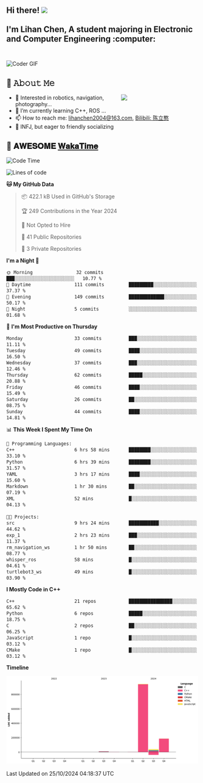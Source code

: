 <h2 align="left">
 <abc>
  <br>Hi there! <img src="https://user-images.githubusercontent.com/42378118/110234147-e3259600-7f4e-11eb-95be-0c4047144dea.gif" width="30"><br>
  <br> I'm Lihan Chen, A student majoring in Electronic and Computer Engineering :computer:<br>
  <br>
 </abc>
</h2>

<img align="center" src="https://media.giphy.com/media/SWoSkN6DxTszqIKEqv/giphy.gif" alt="Coder GIF" width="500">

## :book: 𝙰𝚋𝚘𝚞𝚝 𝙼𝚎

<img align="right" width="40%" src="https://github-readme-stats.vercel.app/api?username=LihanChen2004&show_icons=true&icon_color=CE1D2D&text_color=718096&bg_color=ffffff&hide_title=true" />

- 🌟 Interested in robotics, navigation, photography...
- 🌱 I’m currently learning C++, ROS ... 
- 📫 How to reach me: lihanchen2004@163.com, [Bilibili: 陈立憨](https://space.bilibili.com/170786212)
- 👯 INFJ, but eager to friendly socializing

## 📜 𝐀𝐖𝐄𝐒𝐎𝐌𝐄 [𝐖𝐚𝐤𝐚𝐓𝐢𝐦𝐞](https://github.com/anmol098/waka-readme-stats)

<!--START_SECTION:waka-->
![Code Time](http://img.shields.io/badge/Code%20Time-316%20hrs%2030%20mins-blue)

![Lines of code](https://img.shields.io/badge/From%20Hello%20World%20I%27ve%20Written-1.2%20million%20lines%20of%20code-blue)

**🐱 My GitHub Data** 

> 📦 422.1 kB Used in GitHub's Storage 
 > 
> 🏆 249 Contributions in the Year 2024
 > 
> 🚫 Not Opted to Hire
 > 
> 📜 41 Public Repositories 
 > 
> 🔑 3 Private Repositories 
 > 
**I'm a Night 🦉** 

```text
🌞 Morning                32 commits          ███░░░░░░░░░░░░░░░░░░░░░░   10.77 % 
🌆 Daytime                111 commits         █████████░░░░░░░░░░░░░░░░   37.37 % 
🌃 Evening                149 commits         █████████████░░░░░░░░░░░░   50.17 % 
🌙 Night                  5 commits           ░░░░░░░░░░░░░░░░░░░░░░░░░   01.68 % 
```
📅 **I'm Most Productive on Thursday** 

```text
Monday                   33 commits          ███░░░░░░░░░░░░░░░░░░░░░░   11.11 % 
Tuesday                  49 commits          ████░░░░░░░░░░░░░░░░░░░░░   16.50 % 
Wednesday                37 commits          ███░░░░░░░░░░░░░░░░░░░░░░   12.46 % 
Thursday                 62 commits          █████░░░░░░░░░░░░░░░░░░░░   20.88 % 
Friday                   46 commits          ████░░░░░░░░░░░░░░░░░░░░░   15.49 % 
Saturday                 26 commits          ██░░░░░░░░░░░░░░░░░░░░░░░   08.75 % 
Sunday                   44 commits          ████░░░░░░░░░░░░░░░░░░░░░   14.81 % 
```


📊 **This Week I Spent My Time On** 

```text
💬 Programming Languages: 
C++                      6 hrs 58 mins       ████████░░░░░░░░░░░░░░░░░   33.10 % 
Python                   6 hrs 39 mins       ████████░░░░░░░░░░░░░░░░░   31.57 % 
YAML                     3 hrs 17 mins       ████░░░░░░░░░░░░░░░░░░░░░   15.60 % 
Markdown                 1 hr 30 mins        ██░░░░░░░░░░░░░░░░░░░░░░░   07.19 % 
XML                      52 mins             █░░░░░░░░░░░░░░░░░░░░░░░░   04.13 % 

🐱‍💻 Projects: 
src                      9 hrs 24 mins       ███████████░░░░░░░░░░░░░░   44.62 % 
exp_1                    2 hrs 23 mins       ███░░░░░░░░░░░░░░░░░░░░░░   11.37 % 
rm_navigation_ws         1 hr 50 mins        ██░░░░░░░░░░░░░░░░░░░░░░░   08.77 % 
whisper_ros              58 mins             █░░░░░░░░░░░░░░░░░░░░░░░░   04.61 % 
turtlebot3_ws            49 mins             █░░░░░░░░░░░░░░░░░░░░░░░░   03.90 % 
```

**I Mostly Code in C++** 

```text
C++                      21 repos            ████████████████░░░░░░░░░   65.62 % 
Python                   6 repos             █████░░░░░░░░░░░░░░░░░░░░   18.75 % 
C                        2 repos             ██░░░░░░░░░░░░░░░░░░░░░░░   06.25 % 
JavaScript               1 repo              █░░░░░░░░░░░░░░░░░░░░░░░░   03.12 % 
CMake                    1 repo              █░░░░░░░░░░░░░░░░░░░░░░░░   03.12 % 
```



**Timeline**

![Lines of Code chart](https://raw.githubusercontent.com/LihanChen2004/LihanChen2004/main/assets/bar_graph.png)


 Last Updated on 25/10/2024 04:18:37 UTC
<!--END_SECTION:waka-->

<!--
**LihanChen2004/LihanChen2004** is a ✨ _special_ ✨ repository because its `README.md` (this file) appears on your GitHub profile.

Here are some ideas to get you started:

- 🔭 I’m currently working on ...
- 🌱 I’m currently learning ...
- 👯 I’m looking to collaborate on ...
- 🤔 I’m looking for help with ...
- 💬 Ask me about ...
- 📫 How to reach me: ...
- 😄 Pronouns: ...
- ⚡ Fun fact: ...
-->
